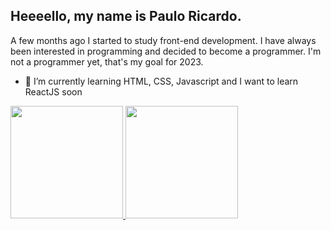 ## Heeeello, my name is Paulo Ricardo.  
A few months ago I started to study front-end development. I have always been interested in programming and decided to become a programmer. 
I'm not a programmer yet, that's my goal for 2023.

- 🌱 I’m currently learning HTML, CSS, Javascript and I want to learn ReactJS soon

<div>
  <a href="https://github.com/pRicard0">
  <img height="180em" src="https://github-readme-stats.vercel.app/api?username=pRicard0&show_icons=true&theme=dark&include_all_commits=true&count_private=true"/>
  <img height="180em" src="https://github-readme-stats.vercel.app/api/top-langs/?username=pRicard0&layout=compact&langs_count=16&theme=dark"/>
</div>
